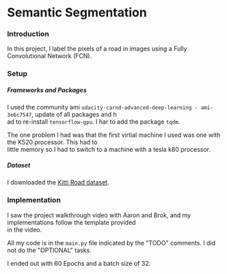 # Semantic Segmentation
### Introduction
In this project, I label the pixels of a road in images using a Fully Convolutional Network (FCN).

### Setup
##### Frameworks and Packages
I used the community ami `udacity-carnd-advanced-deep-learning - ami-3e6c7547`, update of all packages and h\
ad to re-install `tensorflow-gpu`.
I har to add the package `tqdm`.

The one problem I had was that the first virtial machine I used was one with the K520 processor. This had to\
 little memory so I had to switch to a machine with a tesla k80 processor.

##### Dataset
I downloaded the [Kitti Road dataset](http://www.cvlibs.net/datasets/kitti/eval_road.php).

### Implementation
I saw the project walkthrough video with Aaron and Brok, and my implementations follow the template provided\
 in the video.

All my code is in the `main.py` file indicated by the "TODO" comments.
I did not do the "OPTIONAL" tasks.

I ended out with 60 Epochs and a batch size of 32.

